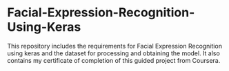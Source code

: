 # Facial-Expression-Recognition-Using-Keras

This repository includes the requirements for Facial Expression Recognition using keras and the dataset for processing and obtaining the model.
It also contains my certificate of completion of this guided project from Coursera.
